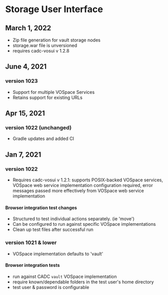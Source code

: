 # Storage User Interface

## March 1, 2022
* Zip file generation for vault storage nodes
* storage.war file is unversioned
* requires cadc-vosui v 1.2.8

## June 4, 2021
### version 1023
* Support for multiple VOSpace Services
* Retains support for existing URLs

## Apr 15, 2021
### version 1022 (unchanged)
* Gradle updates and added CI

## Jan 7, 2021
### version 1022
* Requires cadc-vosui v 1.2.1: supports POSIX-backed VOSpace services, VOSpace web service
implementation configuration required, error messages passed more effectively from 
VOSpace web service implementation

#### Browser integration test changes 
* Structured to test individual actions separately. (ie 'move')
* Can be configured to run against specific VOSpace implementations
* Clean up test files after successful run


### version 1021 & lower
* VOSpace implementation defaults to 'vault'

#### Browser integration tests
* run against CADC `vault` VOSpace implementation
* require known/dependable folders in the test user's home directory
* test user & password is configurable


